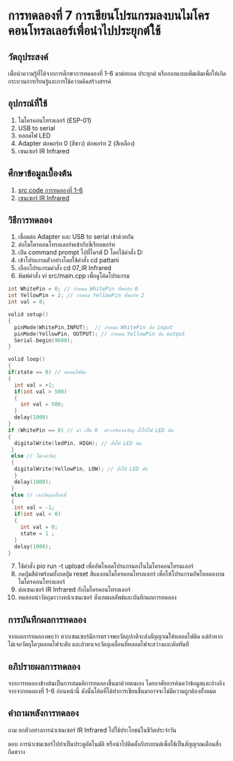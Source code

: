 # การทดลองที่ 7 การเขียนโปรแกรมลงบนไมโครคอนโทรลเลอร์เพื่อนำไปประยุกต์ใช้

## วัตถุประสงค์
เพื่อนำความรู้ที่ได้จากการศึกษาการทดลองที่ 1-6 มาต่อยอด ประยุกต์ หรือออกแบบเพิ่มเติมเพื่อให้เกิดกระบวนการเรียนรู้และการใช้ความคิดสร้างสรรค์

## อุปกรณ์ที่ใช้
1. ไมโครคอนโทรลเลอร์ (ESP-01)
2. USB to serial
3. หลอดไฟ LED
4. Adapter ต่อพอร์ฺท 0 (สีขาว) ต่อพอร์ท 2 (สีเหลือง)
5. เซนเซอร์ IR Infrared

## ศึกษาข้อมูลเบื้องต้น
1. [src code การทดลองที่ 1-6](https://github.com/choompol-boonmee/iotset1/tree/main/pattani)
2. [เซนเซอร์ IR Infrared](https://www.myarduino.net/article/100/%E0%B8%AA%E0%B8%AD%E0%B8%99%E0%B9%83%E0%B8%8A%E0%B9%89%E0%B8%87%E0%B8%B2%E0%B8%99-arduino-%E0%B9%80%E0%B8%8B%E0%B9%87%E0%B8%99%E0%B9%80%E0%B8%8B%E0%B8%AD%E0%B8%A3%E0%B9%8C%E0%B8%95%E0%B8%A3%E0%B8%A7%E0%B8%88%E0%B8%88%E0%B8%B1%E0%B8%9A%E0%B8%A7%E0%B8%B1%E0%B8%95%E0%B8%96%E0%B8%B8-ir-infrared)

## วิธีการทดลอง
1. เชื่อมต่อ Adapter และ USB to serial เข้าด้วยกัน
2. ต่อไมโครคอนโทรลเลอร์หเข้ากับซีเรียลพอร์ท
3. เปิด command prompt ไปที่ไดรฟ์ D โดยใช้คำสั่ง D:
4. เข้าโปรแกรมตัวอย่างโดยใช้คำสั่ง cd pattani
5. เลือกโปรแกรมคำสั่ง cd 07_IR Infrared
6. พิมพ์คำสั่ง vi src/main.cpp เพื่อดูโค้ดโปรแกรม
```c
int WhitePin = 0; // กำหนด WhitePin ที่พอร์ท 0
int YellowPin = 2; // กำหนด YellowPin ที่พอร์ท 2
int val = 0;

volid setup() 
{
  pinMode(WhitePin,INPUT);  // กำหนด WhitePin คือ input
  pinMode(YellowPin, OUTPUT); // กำหนด YellowPin คือ output
  Serial.begin(9600);
}

volid loop()
{
if(state == 0) // หลอดไฟติด
{
  int val = +1;
  if(int val > 500)
  {
    int val = 500;
  }
  delay(1000)
}
if (WhitePin == 0) // ค่า เป็น 0  ตรวจจับเจอวัตถุ สั่งให้ไฟ LED ติด
{
  digitalWrite(ledPin, HIGH); // สั่งให้ LED ติด
 }
 else // ไม่เจอวัตถุ
 {
  digitalWrite(YellowPin, LOW); // สั่งให้ LED ดับ
  }
  delay(1000);
 }
 else // เจอวัตถุเคลื่อนที่
 {
  int val = -1;
  if(int val < 0)
  {
    int val = 0; 
    state = 1 ;
  }
  delay(1000);
}
```
7. ใช้คำสั่ง pio run -t upload เพื่ออัพโหลดโปรแกรมลงในไมโครคอนโทรนเลอร์
8. กดปุ่มสีดำพร้อมทั้งกดปุ่ม reset สีแดงบนไมโครคอนโทรลเลอร์ เพื่อให้โปรแกรมอัพโหลดลงบนไมโครคอนโทรลเลอร์
9. ต่อเซนเซอร์ IR Infrared กับไมโครคอนโทรลเลอร์
10. ทดสอบนำวัตถุมาวางหน้าเซนเซอร์ สังเกตผลลัพธ์และบันทึกผลการทดลอง

## การบันทึกผลการทดลอง
จากผลการทดลองพบว่า หากเซนเซอร์มีการตรวจพบวัตถุปกติจะส่งสัญญาณให้หลอดไฟติด แต่ถ้าหากไม่เจอวัตถุใดๆหลอดไฟจะดับ และถ้าหาเจอวัตถุเคลื่อนที่หลอดไฟจะสว่างและดับทันที

## อภิปรายผลการทดลอง
จากการทดลองข้างต้นเป็นการสมมติการทดลองขึ้นมาด้วยตนเอง โดยอาศัยการค้นคว้าข้อมูลและอ้างอิงจากจากทดลองที่ 1-6 ก่อนหน้านี้ ดังนั้นโค้ดที่ได้ทำการเขียนขึ้นมาอาจจะไม่มีความถูกต้องทั้งหมด

## คำถามหลังการทดลอง
ถาม ยกตัวอย่างการนำเซนเซอร์ IR Infrared ไปใช้ประโยชน์ในชีวิตประจำวัน

ตอบ การนำเซนเซอร์ไปทำเป็นประตูอัตโนมัติ หรือนำไปติดตั้งกับรถยนต์เพื่อใช้เป็นสัญญาณเตือนสิ่งกีดขวาง

